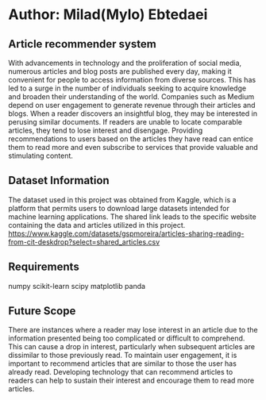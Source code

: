# Author: Milad(Mylo) Ebtedaei
## Article recommender system
With advancements in technology and the proliferation of social media, numerous articles and blog posts are published every day, making it convenient for people to access information from diverse sources. This has led to a surge in the number of individuals seeking to acquire knowledge and broaden their understanding of the world. Companies such as Medium depend on user engagement to generate revenue through their articles and blogs. When a reader discovers an insightful blog, they may be interested in perusing similar documents. If readers are unable to locate comparable articles, they tend to lose interest and disengage. Providing recommendations to users based on the articles they have read can entice them to read more and even subscribe to services that provide valuable and stimulating content.

## Dataset Information
The dataset used in this project was obtained from Kaggle, which is a platform that permits users to download large datasets intended for machine learning applications. The shared link leads to the specific website containing the data and articles utilized in this project.
https://www.kaggle.com/datasets/gspmoreira/articles-sharing-reading-from-cit-deskdrop?select=shared_articles.csv

## Requirements
numpy
scikit-learn
scipy
matplotlib
panda


## Future Scope
There are instances where a reader may lose interest in an article due to the information presented being too complicated or difficult to comprehend. This can cause a drop in interest, particularly when subsequent articles are dissimilar to those previously read. To maintain user engagement, it is important to recommend articles that are similar to those the user has already read. Developing technology that can recommend articles to readers can help to sustain their interest and encourage them to read more articles.
